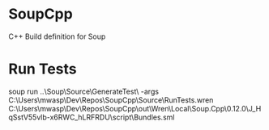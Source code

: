 # SoupCpp
C++ Build definition for Soup

# Run Tests
soup run ..\Soup\Source\GenerateTest\ -args C:\Users\mwasp\Dev\Repos\SoupCpp\Source\RunTests.wren C:\Users\mwasp\Dev\Repos\SoupCpp\out\Wren\Local\Soup.Cpp\0.12.0\J_HqSstV55vlb-x6RWC_hLRFRDU\script\Bundles.sml